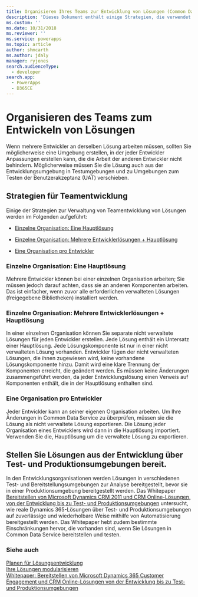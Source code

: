```yaml
---
title: Organisieren Ihres Teams zur Entwicklung von Lösungen (Common Data Service) | Microsoft Docs
description: 'Dieses Dokument enthält einige Strategien, die verwendet werden, wenn mehrere Entwickler an derselben Lösung arbeiten'
ms.custom: ''
ms.date: 10/31/2018
ms.reviewer: ''
ms.service: powerapps
ms.topic: article
author: shmcarth
ms.author: jdaly
manager: ryjones
search.audienceType:
  - developer
search.app:
  - PowerApps
  - D365CE
---
```

# <a name="organize-your-team-to-develop-solutions"></a>Organisieren des Teams zum Entwickeln von Lösungen

Wenn mehrere Entwickler an derselben Lösung arbeiten müssen, sollten Sie möglicherweise eine Umgebung erstellen, in der jeder Entwickler Anpassungen erstellen kann, die die Arbeit der anderen Entwickler nicht behindern. Möglicherweise müssen Sie die Lösung auch aus der Entwicklungsumgebung in Testumgebungen und zu Umgebungen zum Testen der Benutzerakzeptanz (UAT) verschieben.  
  
<a name="BKMK_StrategiesForTeamDev"></a>   
## <a name="strategies-for-team-development"></a>Strategien für Teamentwicklung  
 Einige der Strategien zur Verwaltung von Teamentwicklung von Lösungen werden im Folgenden aufgeführt:  
  
-   [Einzelne Organisation: Eine Hauptlösung](organize-team-develop-solutions.md#BKMK_SingleOrgMasterSolution)  
  
-   [Einzelne Organisation: Mehrere Entwicklerlösungen + Hauptlösung](organize-team-develop-solutions.md#BKMK_SingleOrgMultipleDeveloper)  
  
-   [Eine Organisation pro Entwickler](organize-team-develop-solutions.md#BKMK_OneOrgPerDev)  
  
<a name="BKMK_SingleOrgMasterSolution"></a>   
### <a name="single-organization-one-master-solution"></a>Einzelne Organisation: Eine Hauptlösung  
 Mehrere Entwickler können bei einer einzelnen Organisation arbeiten; Sie müssen jedoch darauf achten, dass sie an anderen Komponenten arbeiten. Das ist einfacher, wenn zuvor alle erforderlichen verwalteten Lösungen (freigegebene Bibliotheken) installiert werden.  
  
<a name="BKMK_SingleOrgMultipleDeveloper"></a>   
### <a name="single-organization-multiple-developer-solutions--master-solution"></a>Einzelne Organisation: Mehrere Entwicklerlösungen + Hauptlösung  
 In einer einzelnen Organisation können Sie separate nicht verwaltete Lösungen für jeden Entwickler erstellen. Jede Lösung enthält ein Untersatz einer Hauptlösung. Jede Lösungskomponente ist nur in einer nicht verwalteten Lösung vorhanden. Entwickler fügen der nicht verwalteten Lösungen, die ihnen zugewiesen wird, keine vorhandene Lösungskomponente hinzu. Damit wird eine klare Trennung der Komponenten erreicht, die geändert werden. Es müssen keine Änderungen zusammengeführt werden, da jeder Entwicklungslösung einen Verweis auf Komponenten enthält, die in der Hauptlösung enthalten sind.  
  
<a name="BKMK_OneOrgPerDev"></a>   
### <a name="one-organization-per-developer"></a>Eine Organisation pro Entwickler  

 Jeder Entwickler kann an seiner eigenen Organisation arbeiten. Um Ihre Änderungen in Common Data Service zu überprüfen, müssen sie die Lösung als nicht verwaltete Lösung exportieren. Die Lösung jeder Organisation eines Entwicklers wird dann in die Hauptlösung importiert. Verwenden Sie die, Hauptlösung um die verwaltete Lösung zu exportieren.  
  
<a name="BKMK_DeployingSolutionsFromDevThroughToProduction"></a>   
## <a name="deploy-solutions-from-development-through-test-and-production-environments"></a>Stellen Sie Lösungen aus der Entwicklung über Test- und Produktionsumgebungen bereit.  
 In den Entwicklungsorganisationen werden Lösungen in verschiedenen Test- und Bereitstellungsumgebungen zur Analyse bereitgestellt, bevor sie in einer Produktionsumgebung bereitgestellt werden. Das Whitepaper [Bereitstellen von Microsoft Dynamics CRM 2011 und CRM Online-Lösungen, von der Entwicklung bis zu Test- und Produktionsumgebungen](http://go.microsoft.com/fwlink/p/?LinkId=232288) untersucht, wie reale Dynamics 365-Lösungen über Test- und Produktionsumgebungen auf zuverlässige und wiederholbare Weise mithilfe von Automatisierung bereitgestellt werden. Das Whitepaper hebt zudem bestimmte Einschränkungen hervor, die vorhanden sind, wenn Sie Lösungen in Common Data Service bereitstellen und testen.  
  
### <a name="see-also"></a>Siehe auch  
 [Planen für Lösungsentwicklung](/dynamics365/customer-engagement/developer/plan-solution-development)   
 [Ihre Lösungen modularisieren](organize-solutions.md)   
 [Whitepaper: Bereitstellen von Microsoft Dynamics 365 Customer Engagement und CRM Online-Lösungen von der Entwicklung bis zu Test- und Produktionsumgebungen](http://www.microsoft.com/download/en/details.aspx?displaylang=en&id=27824)
